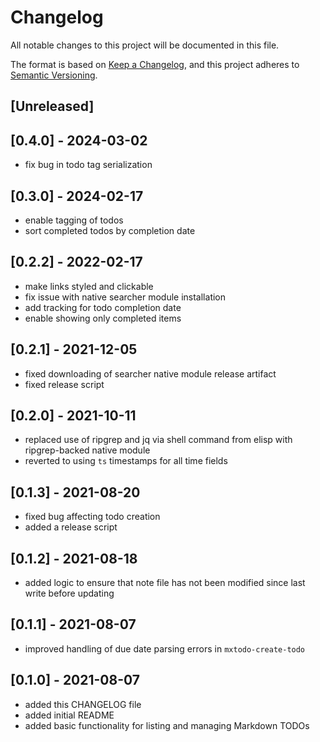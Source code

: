 # Changelog

All notable changes to this project will be documented in this file.

The format is based on [Keep a Changelog](https://keepachangelog.com/en/1.0.0/),
and this project adheres to [Semantic Versioning](https://semver.org/spec/v2.0.0.html).

## [Unreleased]

## [0.4.0] - 2024-03-02
- fix bug in todo tag serialization

## [0.3.0] - 2024-02-17
- enable tagging of todos
- sort completed todos by completion date

## [0.2.2] - 2022-02-17
- make links styled and clickable
- fix issue with native searcher module installation
- add tracking for todo completion date
- enable showing only completed items

## [0.2.1] - 2021-12-05
- fixed downloading of searcher native module release artifact
- fixed release script

## [0.2.0] - 2021-10-11
- replaced use of ripgrep and jq via shell command from elisp with ripgrep-backed native module
- reverted to using `ts` timestamps for all time fields

## [0.1.3] - 2021-08-20
- fixed bug affecting todo creation
- added a release script

## [0.1.2] - 2021-08-18
- added logic to ensure that note file has not been modified since last write before updating

## [0.1.1] - 2021-08-07
- improved handling of due date parsing errors in `mxtodo-create-todo`

## [0.1.0] - 2021-08-07
- added this CHANGELOG file
- added initial README
- added basic functionality for listing and managing Markdown TODOs
